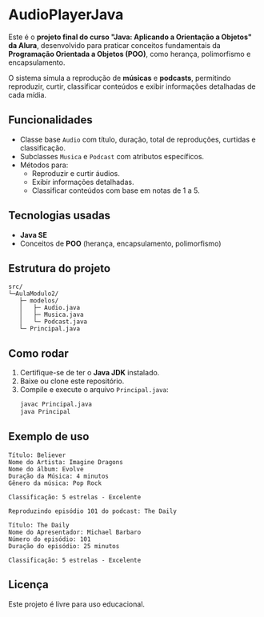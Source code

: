 # AudioPlayerJava

Este é o **projeto final do curso "Java: Aplicando a Orientação a Objetos" da Alura**, desenvolvido para praticar conceitos fundamentais da **Programação Orientada a Objetos (POO)**, como herança, polimorfismo e encapsulamento.

O sistema simula a reprodução de **músicas** e **podcasts**, permitindo reproduzir, curtir, classificar conteúdos e exibir informações detalhadas de cada mídia.

## Funcionalidades

- Classe base `Audio` com título, duração, total de reproduções, curtidas e classificação.
- Subclasses `Musica` e `Podcast` com atributos específicos.
- Métodos para:
  - Reproduzir e curtir áudios.
  - Exibir informações detalhadas.
  - Classificar conteúdos com base em notas de 1 a 5.

## Tecnologias usadas

- **Java SE**  
- Conceitos de **POO** (herança, encapsulamento, polimorfismo)

## Estrutura do projeto

```
src/
└─AulaModulo2/
   ├─ modelos/
   │   ├─ Audio.java
   │   ├─ Musica.java
   │   └─ Podcast.java
   └─ Principal.java
```

## Como rodar

1. Certifique-se de ter o **Java JDK** instalado.
2. Baixe ou clone este repositório.
3. Compile e execute o arquivo `Principal.java`:
    ```bash
    javac Principal.java
    java Principal
    ```

## Exemplo de uso

```
Título: Believer
Nome do Artista: Imagine Dragons
Nome do álbum: Evolve
Duração da Música: 4 minutos
Gênero da música: Pop Rock

Classificação: 5 estrelas - Excelente

Reproduzindo episódio 101 do podcast: The Daily

Título: The Daily
Nome do Apresentador: Michael Barbaro
Número do episódio: 101
Duração do episódio: 25 minutos

Classificação: 5 estrelas - Excelente
```

## Licença

Este projeto é livre para uso educacional.
